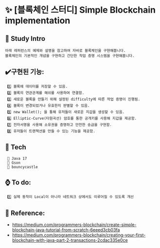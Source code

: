 # ✨ [블록체인 스터디] Simple Blockchain implementation

## 📒 Study Intro
```
아래 레퍼런스의 예제와 설명을 참고하여 자바로 블록체인을 구현해봅니다.   
블록체인의 기본적인 개념을 구현하고 간단한 작업 증명 시스템을 구현해봅니다.
```

## ✔️구현된 기능:
```
 1️⃣ 블록에 데이터를 저장할 수 있음.
 2️⃣ 블록의 연관관계를 해쉬를 사용하여 연결함. 
 3️⃣ 새로운 블록을 만들기 위해 설정된 difficulty에 따른 작업 증명이 진행됨. 
 4️⃣ 블록이 변경되었거나 유효한지 판별할 수 있음.
 5️⃣ new Wallet(); 을 통해 유저들이 새로운 지갑을 생성할 수 있음.
 6️⃣ Elliptic-Curve(타원곡선) 암호를 통한 공개키를 사용해 지갑을 제공함. 
 7️⃣ 전자서명을 사용해 소유권을 증명하고 안전한 송금을 구현함. 
 8️⃣ 유저들이 트랜잭션을 만들 수 있는 기능을 제공함. 
```

## 🚥 Tech
```
 🍎 Java 17
 🍇 Gson 
 🍑 bouncycastle
```

## ⌚ To do:
```
 1️⃣ 실제 동작이 Local이 아니라 네트워크 상에서도 이루어질 수 있도록 개선 
```

## 🔗 Reference:
-  https://medium.com/programmers-blockchain/create-simple-blockchain-java-tutorial-from-scratch-6eeed3cb03fa   
-  https://medium.com/programmers-blockchain/creating-your-first-blockchain-with-java-part-2-transactions-2cdac335e0ce


